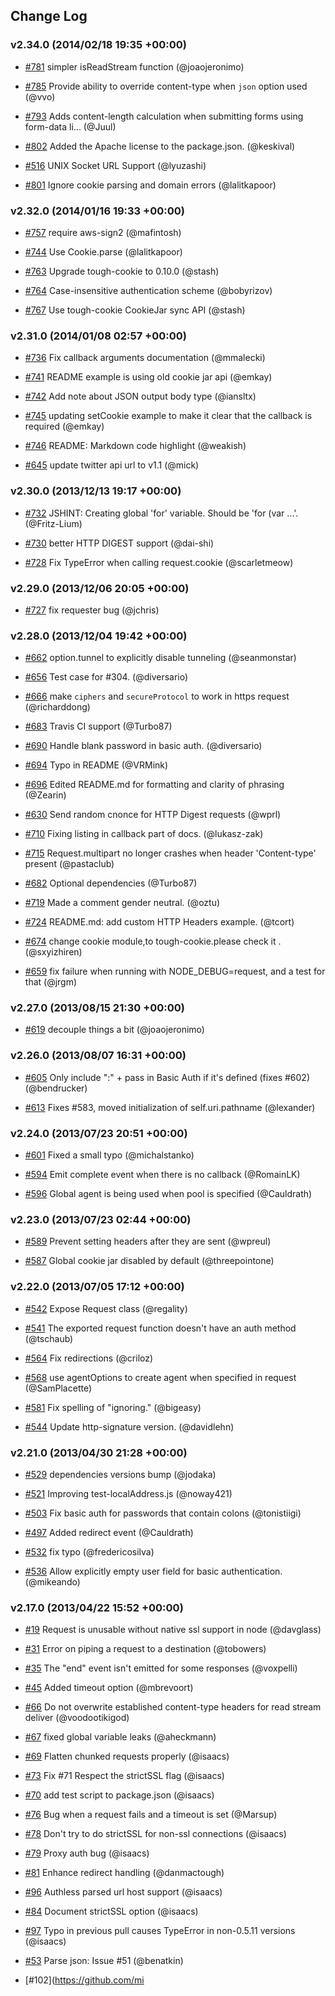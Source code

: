 ## Change Log

### v2.34.0 (2014/02/18 19:35 +00:00)
- [#781](https://github.com/mikeal/request/pull/781) simpler isReadStream function (@joaojeronimo)

- [#785](https://github.com/mikeal/request/pull/785) Provide ability to override content-type when `json` option used (@vvo)

- [#793](https://github.com/mikeal/request/pull/793) Adds content-length calculation when submitting forms using form-data li... (@Juul)

- [#802](https://github.com/mikeal/request/pull/802) Added the Apache license to the package.json. (@keskival)

- [#516](https://github.com/mikeal/request/pull/516) UNIX Socket URL Support (@lyuzashi)

- [#801](https://github.com/mikeal/request/pull/801) Ignore cookie parsing and domain errors (@lalitkapoor)


### v2.32.0 (2014/01/16 19:33 +00:00)
- [#757](https://github.com/mikeal/request/pull/757) require aws-sign2 (@mafintosh)

- [#744](https://github.com/mikeal/request/pull/744) Use Cookie.parse (@lalitkapoor)

- [#763](https://github.com/mikeal/request/pull/763) Upgrade tough-cookie to 0.10.0 (@stash)

- [#764](https://github.com/mikeal/request/pull/764) Case-insensitive authentication scheme (@bobyrizov)

- [#767](https://github.com/mikeal/request/pull/767) Use tough-cookie CookieJar sync API (@stash)


### v2.31.0 (2014/01/08 02:57 +00:00)
- [#736](https://github.com/mikeal/request/pull/736) Fix callback arguments documentation (@mmalecki)

- [#741](https://github.com/mikeal/request/pull/741) README example is using old cookie jar api (@emkay)

- [#742](https://github.com/mikeal/request/pull/742) Add note about JSON output body type (@iansltx)

- [#745](https://github.com/mikeal/request/pull/745) updating setCookie example to make it clear that the callback is required (@emkay)

- [#746](https://github.com/mikeal/request/pull/746) README: Markdown code highlight (@weakish)

- [#645](https://github.com/mikeal/request/pull/645) update twitter api url to v1.1 (@mick)


### v2.30.0 (2013/12/13 19:17 +00:00)
- [#732](https://github.com/mikeal/request/pull/732) JSHINT: Creating global 'for' variable. Should be 'for (var ...'. (@Fritz-Lium)

- [#730](https://github.com/mikeal/request/pull/730) better HTTP DIGEST support (@dai-shi)

- [#728](https://github.com/mikeal/request/pull/728) Fix TypeError when calling request.cookie (@scarletmeow)


### v2.29.0 (2013/12/06 20:05 +00:00)
- [#727](https://github.com/mikeal/request/pull/727) fix requester bug (@jchris)


### v2.28.0 (2013/12/04 19:42 +00:00)
- [#662](https://github.com/mikeal/request/pull/662) option.tunnel to explicitly disable tunneling (@seanmonstar)

- [#656](https://github.com/mikeal/request/pull/656) Test case for #304. (@diversario)

- [#666](https://github.com/mikeal/request/pull/666) make `ciphers` and `secureProtocol` to work in https request (@richarddong)

- [#683](https://github.com/mikeal/request/pull/683) Travis CI support (@Turbo87)

- [#690](https://github.com/mikeal/request/pull/690) Handle blank password in basic auth. (@diversario)

- [#694](https://github.com/mikeal/request/pull/694) Typo in README (@VRMink)

- [#696](https://github.com/mikeal/request/pull/696) Edited README.md for formatting and clarity of phrasing (@Zearin)

- [#630](https://github.com/mikeal/request/pull/630) Send random cnonce for HTTP Digest requests (@wprl)

- [#710](https://github.com/mikeal/request/pull/710) Fixing listing in callback part of docs. (@lukasz-zak)

- [#715](https://github.com/mikeal/request/pull/715) Request.multipart no longer crashes when header 'Content-type' present (@pastaclub)

- [#682](https://github.com/mikeal/request/pull/682) Optional dependencies (@Turbo87)

- [#719](https://github.com/mikeal/request/pull/719) Made a comment gender neutral. (@oztu)

- [#724](https://github.com/mikeal/request/pull/724) README.md: add custom HTTP Headers example. (@tcort)

- [#674](https://github.com/mikeal/request/pull/674) change cookie module,to tough-cookie.please check it . (@sxyizhiren)

- [#659](https://github.com/mikeal/request/pull/659) fix failure when running with NODE_DEBUG=request, and a test for that (@jrgm)


### v2.27.0 (2013/08/15 21:30 +00:00)
- [#619](https://github.com/mikeal/request/pull/619) decouple things a bit (@joaojeronimo)


### v2.26.0 (2013/08/07 16:31 +00:00)
- [#605](https://github.com/mikeal/request/pull/605) Only include ":" + pass in Basic Auth if it's defined (fixes #602) (@bendrucker)

- [#613](https://github.com/mikeal/request/pull/613) Fixes #583, moved initialization of self.uri.pathname  (@lexander)


### v2.24.0 (2013/07/23 20:51 +00:00)
- [#601](https://github.com/mikeal/request/pull/601) Fixed a small typo (@michalstanko)

- [#594](https://github.com/mikeal/request/pull/594) Emit complete event when there is no callback (@RomainLK)

- [#596](https://github.com/mikeal/request/pull/596) Global agent is being used when pool is specified (@Cauldrath)


### v2.23.0 (2013/07/23 02:44 +00:00)
- [#589](https://github.com/mikeal/request/pull/589) Prevent setting headers after they are sent (@wpreul)

- [#587](https://github.com/mikeal/request/pull/587) Global cookie jar disabled by default (@threepointone)


### v2.22.0 (2013/07/05 17:12 +00:00)
- [#542](https://github.com/mikeal/request/pull/542) Expose Request class (@regality)

- [#541](https://github.com/mikeal/request/pull/541) The exported request function doesn't have an auth method (@tschaub)

- [#564](https://github.com/mikeal/request/pull/564) Fix redirections (@criloz)

- [#568](https://github.com/mikeal/request/pull/568) use agentOptions to create agent when specified in request (@SamPlacette)

- [#581](https://github.com/mikeal/request/pull/581) Fix spelling of "ignoring." (@bigeasy)

- [#544](https://github.com/mikeal/request/pull/544) Update http-signature version. (@davidlehn)


### v2.21.0 (2013/04/30 21:28 +00:00)
- [#529](https://github.com/mikeal/request/pull/529) dependencies versions bump (@jodaka)

- [#521](https://github.com/mikeal/request/pull/521) Improving test-localAddress.js (@noway421)

- [#503](https://github.com/mikeal/request/pull/503) Fix basic auth for passwords that contain colons (@tonistiigi)

- [#497](https://github.com/mikeal/request/pull/497) Added redirect event (@Cauldrath)

- [#532](https://github.com/mikeal/request/pull/532) fix typo (@fredericosilva)

- [#536](https://github.com/mikeal/request/pull/536) Allow explicitly empty user field for basic authentication. (@mikeando)


### v2.17.0 (2013/04/22 15:52 +00:00)
- [#19](https://github.com/mikeal/request/pull/19) Request is unusable without native ssl support in node (@davglass)

- [#31](https://github.com/mikeal/request/pull/31) Error on piping a request to a destination (@tobowers)

- [#35](https://github.com/mikeal/request/pull/35) The "end" event isn't emitted for some responses (@voxpelli)

- [#45](https://github.com/mikeal/request/pull/45) Added timeout option (@mbrevoort)

- [#66](https://github.com/mikeal/request/pull/66) Do not overwrite established content-type headers for read stream deliver (@voodootikigod)

- [#67](https://github.com/mikeal/request/pull/67) fixed global variable leaks (@aheckmann)

- [#69](https://github.com/mikeal/request/pull/69) Flatten chunked requests properly (@isaacs)

- [#73](https://github.com/mikeal/request/pull/73) Fix #71 Respect the strictSSL flag (@isaacs)

- [#70](https://github.com/mikeal/request/pull/70) add test script to package.json (@isaacs)

- [#76](https://github.com/mikeal/request/pull/76) Bug when a request fails and a timeout is set (@Marsup)

- [#78](https://github.com/mikeal/request/pull/78) Don't try to do strictSSL for non-ssl connections (@isaacs)

- [#79](https://github.com/mikeal/request/pull/79) Proxy auth bug (@isaacs)

- [#81](https://github.com/mikeal/request/pull/81) Enhance redirect handling (@danmactough)

- [#96](https://github.com/mikeal/request/pull/96) Authless parsed url host support (@isaacs)

- [#84](https://github.com/mikeal/request/pull/84) Document strictSSL option (@isaacs)

- [#97](https://github.com/mikeal/request/pull/97) Typo in previous pull causes TypeError in non-0.5.11 versions (@isaacs)

- [#53](https://github.com/mikeal/request/pull/53) Parse json: Issue #51 (@benatkin)

- [#102](https://github.com/mi